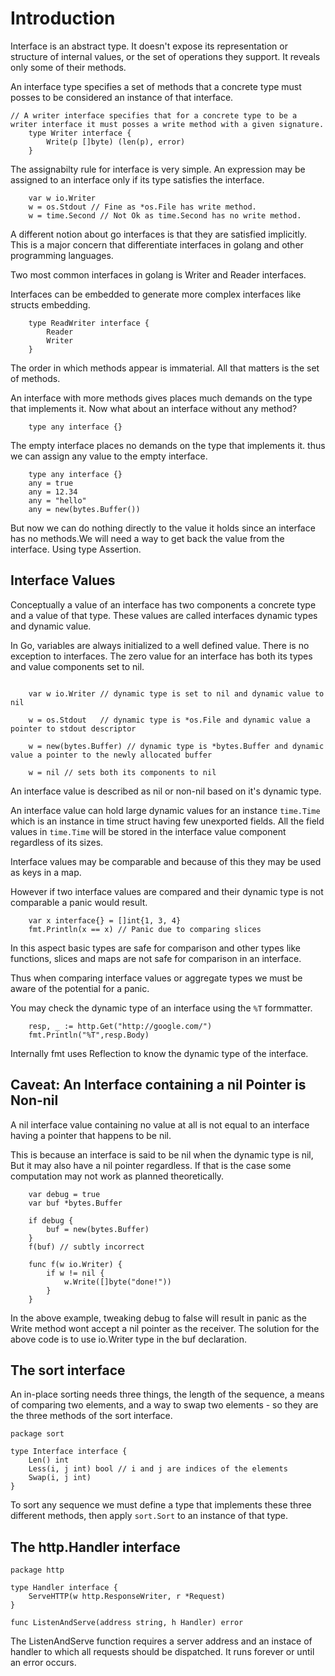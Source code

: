 # Introduction

Interface is an abstract type. It doesn't expose its representation or structure of internal values, or the set of operations they support. It reveals only some of their methods.

An interface type specifies a set of methods that a concrete type must posses to be considered an instance of that interface.

``` golang
// A writer interface specifies that for a concrete type to be a writer interface it must posses a write method with a given signature.
    type Writer interface {
        Write(p []byte) (len(p), error)
    }
```

The assignabilty rule for interface is very simple. An expression may be assigned to an interface only if its type satisfies the interface.

``` golang
    var w io.Writer
    w = os.Stdout // Fine as *os.File has write method.
    w = time.Second // Not Ok as time.Second has no write method.
```

A different notion about go interfaces is that they are satisfied implicitly.
This is a major concern that differentiate interfaces in golang and other programming languages.

Two most common interfaces in golang is Writer and Reader interfaces.

Interfaces can be embedded to generate more complex interfaces like structs embedding.

```golang
    type ReadWriter interface {
        Reader
        Writer
    }
```

The order in which methods appear is immaterial. All that matters is the set of methods.

An interface with more methods gives places much demands on the type that implements it.
Now what about an interface without any method?

```golang
    type any interface {}

```

The empty interface places no demands on the type that implements it. thus we can assign any value to the empty interface.

``` golang
    type any interface {}
    any = true
    any = 12.34
    any = "hello"
    any = new(bytes.Buffer())
```

But now we can do nothing directly to the value it holds since an interface has no methods.We will need a way to get back the value from the interface. Using type Assertion.

## Interface Values

Conceptually a value of an interface has two components a concrete type and a value of that type. These  values are called interfaces dynamic types and dynamic value.

In Go, variables are always initialized to a well defined value. There is no exception to interfaces.
The zero value for an interface has both its types and value components set to nil.

``` golang

    var w io.Writer // dynamic type is set to nil and dynamic value to nil
    
    w = os.Stdout   // dynamic type is *os.File and dynamic value a pointer to stdout descriptor
    
    w = new(bytes.Buffer) // dynamic type is *bytes.Buffer and dynamic value a pointer to the newly allocated buffer
    
    w = nil // sets both its components to nil

```

An interface value is described as nil or non-nil based on it's dynamic type.

An interface value can hold large dynamic values for an instance `time.Time` which is an instance in time struct having few unexported fields. All the field values in `time.Time` will be stored in the interface value component regardless of its sizes.

Interface values may be comparable and because of this they may be used as keys in a map.

However if two interface values are compared and their dynamic type is not comparable a panic would result.

``` golang
    var x interface{} = []int{1, 3, 4}
    fmt.Println(x == x) // Panic due to comparing slices
```

In this aspect basic types are safe for comparison and other types like functions, slices and maps are not safe for comparison in an interface.

Thus when comparing interface values or aggregate types we must be aware of the potential for a panic.

You may check the dynamic type of an interface using the `%T` formmatter.

``` golang
    resp, _ := http.Get("http://google.com/")
    fmt.Println("%T",resp.Body)
```

Internally fmt uses Reflection to know the dynamic type of the interface.

## Caveat: An Interface containing a nil Pointer is Non-nil

A nil interface value containing no value at all is not equal to an interface having a pointer that happens to be nil.

This is because an interface is said to  be nil when the dynamic type is nil, But it may also have a nil pointer regardless. If that is the case some computation may not work as planned theoretically.

``` golang
    var debug = true
    var buf *bytes.Buffer

    if debug {
        buf = new(bytes.Buffer)
    }
    f(buf) // subtly incorrect

    func f(w io.Writer) {
        if w != nil {
            w.Write([]byte("done!"))
        }
    }

```

In the above example, tweaking debug to false will result in panic as the Write method wont accept a nil pointer as the receiver.
The solution for the above code is to use io.Writer type in the buf declaration.

## The sort interface

An in-place sorting needs three things, the length of the sequence, a means of comparing two elements, and a way to swap two elements - so they are the three methods of the sort interface.

``` golang
package sort 

type Interface interface {
    Len() int
    Less(i, j int) bool // i and j are indices of the elements
    Swap(i, j int)
}
```

To sort any sequence we must define a type that implements these three different methods, then apply `sort.Sort` to an instance of that type.

## The http.Handler interface

``` golang
package http

type Handler interface {
    ServeHTTP(w http.ResponseWriter, r *Request)
}

func ListenAndServe(address string, h Handler) error

```

The ListenAndServe function requires a server address and an instace of handler to which all requests should be dispatched. It runs forever or until an error occurs.
